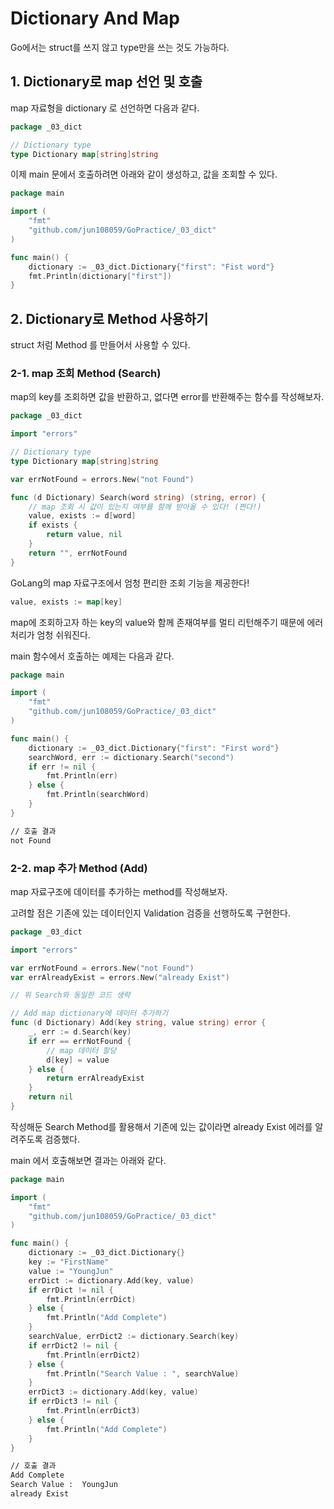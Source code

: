 # Dictionary And Map

Go에서는 struct를 쓰지 않고 type만을 쓰는 것도 가능하다.

## 1. Dictionary로 map 선언 및 호출

map 자료형을 dictionary 로 선언하면 다음과 같다.

```go
package _03_dict

// Dictionary type
type Dictionary map[string]string
```

이제 main 문에서 호출하려면 아래와 같이 생성하고, 값을 조회할 수 있다.

```go
package main

import (
	"fmt"
	"github.com/jun108059/GoPractice/_03_dict"
)

func main() {
	dictionary := _03_dict.Dictionary{"first": "Fist word"}
	fmt.Println(dictionary["first"])
}
```

## 2. Dictionary로 Method 사용하기

struct 처럼 Method 를 만들어서 사용할 수 있다.

### 2-1. map 조회 Method (Search)

map의 key를 조회하면 값을 반환하고, 없다면 error를 반환해주는 함수를 작성해보자.

```go
package _03_dict

import "errors"

// Dictionary type
type Dictionary map[string]string

var errNotFound = errors.New("not Found")

func (d Dictionary) Search(word string) (string, error) {
	// map 조회 시 값이 있는지 여부를 함께 받아올 수 있다! (쩐다!)
	value, exists := d[word]
	if exists {
		return value, nil
	}
	return "", errNotFound
}
```

GoLang의 map 자료구조에서 엄청 편리한 조회 기능을 제공한다!

```go
value, exists := map[key]
```

map에 조회하고자 하는 key의 value와 함께 존재여부를 멀티 리턴해주기 때문에 에러처리가 엄청 쉬워진다. 

main 함수에서 호출하는 예제는 다음과 같다.

```go
package main

import (
	"fmt"
	"github.com/jun108059/GoPractice/_03_dict"
)

func main() {
	dictionary := _03_dict.Dictionary{"first": "First word"}
	searchWord, err := dictionary.Search("second")
	if err != nil {
		fmt.Println(err)
	} else {
		fmt.Println(searchWord)
	}
}
```

```bash
// 호출 결과
not Found
```

### 2-2. map 추가 Method (Add)

map 자료구조에 데이터를 추가하는 method를 작성해보자.

고려할 점은 기존에 있는 데이터인지 Validation 검증을 선행하도록 구현한다. 

```go
package _03_dict

import "errors"

var errNotFound = errors.New("not Found")
var errAlreadyExist = errors.New("already Exist")

// 위 Search와 동일한 코드 생략

// Add map dictionary에 데이터 추가하기
func (d Dictionary) Add(key string, value string) error {
	_, err := d.Search(key)
	if err == errNotFound {
		// map 데이터 할당
		d[key] = value
	} else {
		return errAlreadyExist
	}
	return nil
}
```

작성해둔 Search Method를 활용해서 기존에 있는 값이라면 already Exist 에러를 알려주도록 검증했다.

main 에서 호출해보면 결과는 아래와 같다.

```go
package main

import (
	"fmt"
	"github.com/jun108059/GoPractice/_03_dict"
)

func main() {
	dictionary := _03_dict.Dictionary{}
	key := "FirstName"
	value := "YoungJun"
	errDict := dictionary.Add(key, value)
	if errDict != nil {
		fmt.Println(errDict)
	} else {
		fmt.Println("Add Complete")
	}
	searchValue, errDict2 := dictionary.Search(key)
	if errDict2 != nil {
		fmt.Println(errDict2)
	} else {
		fmt.Println("Search Value : ", searchValue)
	}
	errDict3 := dictionary.Add(key, value)
	if errDict3 != nil {
		fmt.Println(errDict3)
	} else {
		fmt.Println("Add Complete")
	}
}
```

```bash
// 호출 결과
Add Complete
Search Value :  YoungJun
already Exist
```
